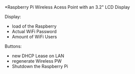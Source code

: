 *Raspberry Pi Wireless Acess Point with an 3.2" LCD Display

Display:
- load of the Raspberry
- Actual WiFi Password
- Amount of WiFi Users

Buttons:
- new DHCP Lease on LAN
- regenerate Wireless PW
- Shutdown the Raspberry Pi
